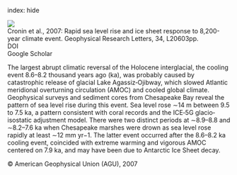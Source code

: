 index: hide

<div class="Citation">
    <div class="Citation-thumb CitationThumb-linked"  data-href="https://doi.org/10.1029/2007gl031318">
      <img src="https://static.claimspace.cloud/climate-study-static/refs/thumbs/5/Cronin_et_al_2007-thumb.png" />
    </div>

  <div class="Citation-body">
    <div class="Citation-text">Cronin et al., 2007: Rapid sea level rise and ice sheet response to 8,200-year climate event. <span class="Article-journal">Geophysical Research Letters, </span><span class="Article-volume">34, </span>L20603pp.</div>
    <div class="Citation-links">
      <div class="CitationLink" data-href="https://doi.org/10.1029/2007gl031318">
        <div class="CitationLink-icon CitationLink-Doi"></div>
        <div class="CitationLink-text">DOI</div>
      </div>
      <div class="CitationLink" data-href="https://scholar.google.com/scholar?q=10.1029/2007gl031318">
        <div class="CitationLink-icon CitationLink-Scholar"></div>
        <div class="CitationLink-text">Google Scholar</div>
      </div>
    </div>
  </div>
</div>

The largest abrupt climatic reversal of the Holocene interglacial, the cooling event 8.6–8.2 thousand years ago (ka), was probably caused by catastrophic release of glacial Lake Agassiz‐Ojibway, which slowed Atlantic meridional overturning circulation (AMOC) and cooled global climate. Geophysical surveys and sediment cores from Chesapeake Bay reveal the pattern of sea level rise during this event. Sea level rose ∼14 m between 9.5 to 7.5 ka, a pattern consistent with coral records and the ICE‐5G glacio‐isostatic adjustment model. There were two distinct periods at ∼8.9–8.8 and ∼8.2–7.6 ka when Chesapeake marshes were drown as sea level rose rapidly at least ∼12 mm yr−1. The latter event occurred after the 8.6–8.2 ka cooling event, coincided with extreme warming and vigorous AMOC centered on 7.9 ka, and may have been due to Antarctic Ice Sheet decay.

<div class="Citation-copy">
&copy; American Geophysical Union (AGU), 2007
</div>